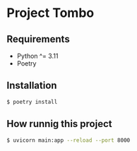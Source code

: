 # Project Tombo

## Requirements
 - Python ^= 3.11
 - Poetry

## Installation

```bash
$ poetry install
```

## How runnig this project
```bash
$ uvicorn main:app --reload --port 8000
```